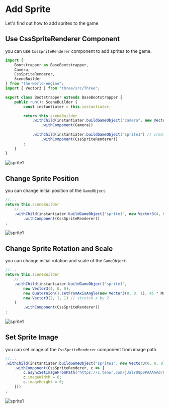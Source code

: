 # Add Sprite

Let's find out how to add sprites to the game

## Use CssSpriteRenderer Component

you can use `CssSpriteRenderer` component to add sprites to the game.

```typescript title="./src/asset/Bootstrapper.ts"
import { 
    Bootstrapper as BaseBootstrapper,
    Camera,
    CssSpriteRenderer,
    SceneBuilder
} from "the-world-engine";
import { Vector3 } from "three/src/Three";

export class Bootstrapper extends BaseBootstrapper {
    public run(): SceneBuilder {
        const instantiater = this.instantiater;

        return this.sceneBuilder
            .withChild(instantiater.buildGameObject("camera", new Vector3(0, 0, 10))
                .withComponent(Camera))
            
            .withChild(instantiater.buildGameObject("sprite1") // create a sprite!
                .withComponent(CssSpriteRenderer))
        ;
    }
}
```
![sprite1](/img/1-getting-started/3-add-sprite/sprite1.png)

## Change Sprite Position

you can change initial position of the `GameObject`.

```typescript title="./src/asset/Bootstrapper.ts"
//...
return this.sceneBuilder
    //...
    .withChild(instantiater.buildGameObject("sprite1", new Vector3(4, 0, 0)) // x is 4
        .withComponent(CssSpriteRenderer))
;
```
![sprite1](/img/1-getting-started/3-add-sprite/sprite1-position.png)

## Change Sprite Rotation and Scale

you can change initial rotation and scale of the `GameObject`.

```typescript title="./src/asset/Bootstrapper.ts"
//...
return this.sceneBuilder
    //...
    .withChild(instantiater.buildGameObject("sprite1",
        new Vector3(4, 0, 0),
        new Quaternion().setFromAxisAngle(new Vector3(0, 0, 1), 45 * MathUtils.DEG2RAD), // rotate 45 degree around z axis
        new Vector3(2, 1, 1) // stretch x by 2
    )
        .withComponent(CssSpriteRenderer))
;
```
![sprite1](/img/1-getting-started/3-add-sprite/sprite1-rotation-scale.png)

## Set Sprite Image

you can set image of the `CssSpriteRenderer` component from image path.

```typescript title="./src/asset/Bootstrapper.ts"
//...
.withChild(instantiater.buildGameObject("sprite1", new Vector3(0, 0, 0))
    .withComponent(CssSpriteRenderer, c => {
        c.asyncSetImageFromPath("https://c.tenor.com/jJalYO9p0PAAAAAd/hatsune-miku-plush.gif");
        c.imageWidth = 6;
        c.imageHeight = 6;
    }))
;
```
![sprite1](/img/1-getting-started/3-add-sprite/sprite1-image.png)
